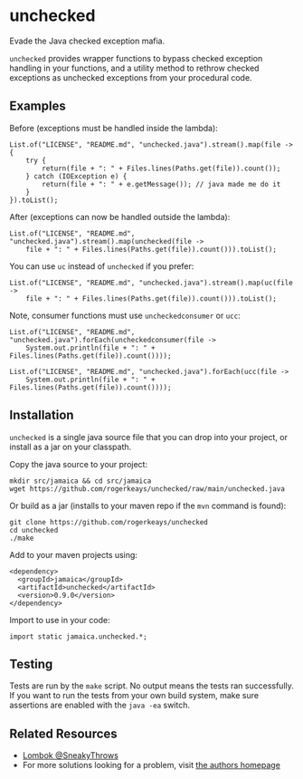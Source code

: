 # unchecked

Evade the Java checked exception mafia.

`unchecked` provides wrapper functions to bypass checked exception handling in
your functions, and a utility method to rethrow checked exceptions as unchecked
exceptions from your procedural code.

## Examples

Before (exceptions must be handled inside the lambda):

    List.of("LICENSE", "README.md", "unchecked.java").stream().map(file -> {
        try {
            return(file + ": " + Files.lines(Paths.get(file)).count());
        } catch (IOException e) {
            return(file + ": " + e.getMessage()); // java made me do it
        }
    }).toList();

After (exceptions can now be handled outside the lambda):

    List.of("LICENSE", "README.md", "unchecked.java").stream().map(unchecked(file -> 
        file + ": " + Files.lines(Paths.get(file)).count())).toList();

You can use `uc` instead of `unchecked` if you prefer:

    List.of("LICENSE", "README.md", "unchecked.java").stream().map(uc(file -> 
        file + ": " + Files.lines(Paths.get(file)).count())).toList();

Note, consumer functions must use `uncheckedconsumer` or `ucc`:

    List.of("LICENSE", "README.md", "unchecked.java").forEach(uncheckedconsumer(file -> 
        System.out.println(file + ": " + Files.lines(Paths.get(file)).count())));

    List.of("LICENSE", "README.md", "unchecked.java").forEach(ucc(file -> 
        System.out.println(file + ": " + Files.lines(Paths.get(file)).count())));

## Installation

`unchecked` is a single java source file that you can drop into your project,
or install as a jar on your classpath.

Copy the java source to your project:

    mkdir src/jamaica && cd src/jamaica
    wget https://github.com/rogerkeays/unchecked/raw/main/unchecked.java

Or build as a jar (installs to your maven repo if the `mvn` command is found):

    git clone https://github.com/rogerkeays/unchecked
    cd unchecked
    ./make

Add to your maven projects using:

    <dependency>
      <groupId>jamaica</groupId>
      <artifactId>unchecked</artifactId>
      <version>0.9.0</version>
    </dependency>

Import to use in your code:

    import static jamaica.unchecked.*;

## Testing

Tests are run by the `make` script. No output means the tests ran successfully.
If you want to run the tests from your own build system, make sure assertions
are enabled with the `java -ea` switch.

## Related Resources

 - [Lombok @SneakyThrows][1]
 - For more solutions looking for a problem, visit [the authors homepage][2]

[1]: https://projectlombok.org/features/SneakyThrows
[2]: https://rogerkeays.com

